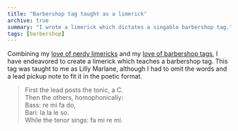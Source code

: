 ```yaml
---
title: "Barbershop tag taught as a limerick"
archive: true
summary: "I wrote a limerick which dictates a singable barbershop tag."
tags: [barbershop]
---
```


Combining my [love of nerdy limericks](/blog/music-nerd-limericks/) and my [love of barbershop tags](/tag/barbershop), I have endeavored to create a limerick which teaches a barbershop tag. This tag was taught to me as Lilly Marlane, although I had to omit the words and a lead pickup note to fit it in the poetic format.

> First the lead posts the tonic, a C.  
> Then the others, homophonically:  
> Bass: re mi fa do,  
> Bari: la la le so.  
> While the tenor sings: fa mi re mi.
